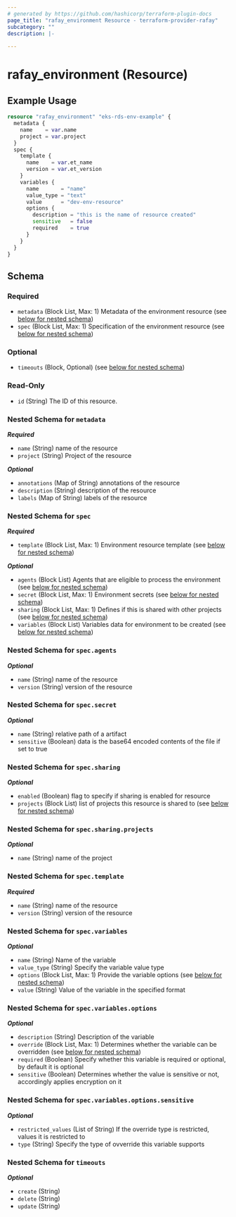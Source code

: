 ```yaml
---
# generated by https://github.com/hashicorp/terraform-plugin-docs
page_title: "rafay_environment Resource - terraform-provider-rafay"
subcategory: ""
description: |-
  
---
```


# rafay_environment (Resource)



## Example Usage

```terraform
resource "rafay_environment" "eks-rds-env-example" {
  metadata {
    name    = var.name
    project = var.project
  }
  spec {
    template {
      name    = var.et_name
      version = var.et_version
    }
    variables {
      name       = "name"
      value_type = "text"
      value      = "dev-env-resource"
      options {
        description = "this is the name of resource created"
        sensitive   = false
        required    = true
      }
    }
  }
}
```

<!-- schema generated by tfplugindocs -->
## Schema

### Required

- `metadata` (Block List, Max: 1) Metadata of the environment resource (see [below for nested schema](#nestedblock--metadata))
- `spec` (Block List, Max: 1) Specification of the environment resource (see [below for nested schema](#nestedblock--spec))

### Optional

- `timeouts` (Block, Optional) (see [below for nested schema](#nestedblock--timeouts))

### Read-Only

- `id` (String) The ID of this resource.

<a id="nestedblock--metadata"></a>
### Nested Schema for `metadata`

***Required***

- `name` (String) name of the resource
- `project` (String) Project of the resource

***Optional***

- `annotations` (Map of String) annotations of the resource
- `description` (String) description of the resource
- `labels` (Map of String) labels of the resource


<a id="nestedblock--spec"></a>
### Nested Schema for `spec`

***Required***

- `template` (Block List, Max: 1) Environment resource template (see [below for nested schema](#nestedblock--spec--template))

***Optional***

- `agents` (Block List) Agents that are eligible to process the environment (see [below for nested schema](#nestedblock--spec--agents))
- `secret` (Block List, Max: 1) Environment secrets (see [below for nested schema](#nestedblock--spec--secret))
- `sharing` (Block List, Max: 1) Defines if this is shared with other projects (see [below for nested schema](#nestedblock--spec--sharing))
- `variables` (Block List) Variables data for environment to be created (see [below for nested schema](#nestedblock--spec--variables))

<a id="nestedblock--spec--agents"></a>
### Nested Schema for `spec.agents`

***Optional***

- `name` (String) name of the resource
- `version` (String) version of the resource


<a id="nestedblock--spec--secret"></a>
### Nested Schema for `spec.secret`

***Optional***

- `name` (String) relative path of a artifact
- `sensitive` (Boolean) data is the base64 encoded contents of the file if set to true


<a id="nestedblock--spec--sharing"></a>
### Nested Schema for `spec.sharing`

***Optional***

- `enabled` (Boolean) flag to specify if sharing is enabled for resource
- `projects` (Block List) list of projects this resource is shared to (see [below for nested schema](#nestedblock--spec--sharing--projects))

<a id="nestedblock--spec--sharing--projects"></a>
### Nested Schema for `spec.sharing.projects`

***Optional***

- `name` (String) name of the project



<a id="nestedblock--spec--template"></a>
### Nested Schema for `spec.template`

***Required***

- `name` (String) name of the resource
- `version` (String) version of the resource


<a id="nestedblock--spec--variables"></a>
### Nested Schema for `spec.variables`

***Optional***

- `name` (String) Name of the variable
- `value_type` (String) Specify the variable value type
- `options` (Block List, Max: 1) Provide the variable options (see [below for nested schema](#nestedblock--spec--variables--options))
- `value` (String) Value of the variable in the specified format

<a id="nestedblock--spec--variables--options"></a>
### Nested Schema for `spec.variables.options`

***Optional***

- `description` (String) Description of the variable
- `override` (Block List, Max: 1) Determines whether the variable can be overridden (see [below for nested schema](#nestedblock--spec--variables--options--override))
- `required` (Boolean) Specify whether this variable is required or optional, by default it is optional
- `sensitive` (Boolean) Determines whether the value is sensitive or not, accordingly applies encryption on it

<a id="nestedblock--spec--variables--options--override"></a>
### Nested Schema for `spec.variables.options.sensitive`

***Optional***

- `restricted_values` (List of String) If the override type is restricted, values it is restricted to
- `type` (String) Specify the type of ovverride this variable supports





<a id="nestedblock--timeouts"></a>
### Nested Schema for `timeouts`

***Optional***

- `create` (String)
- `delete` (String)
- `update` (String)


